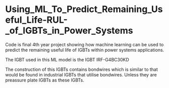 # Using_ML_To_Predict_Remaining_Useful_Life-RUL-_of_IGBTs_in_Power_Systems
Code is final 4th year project showing how machine learning can be used to predict the remaining useful life of IGBTs within power systems applications.

The IGBT used in this ML model is the IGBT IRF-G4BC30KD

The construction of this IGBTs contains bondwires which is similar to that would be found in industrial IGBTs that utilise bondwires.
Unless they are preassure plate IGBTs as these IGBTs.
